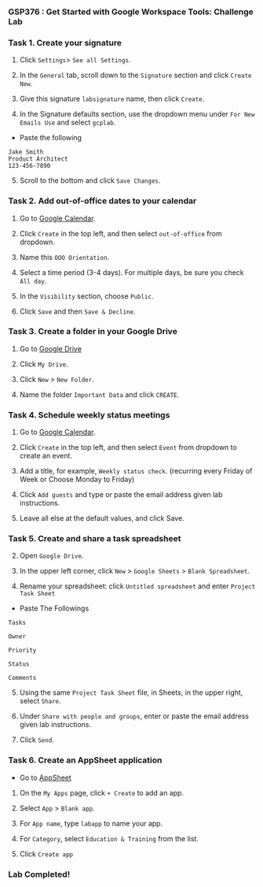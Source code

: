 ### GSP376 : Get Started with Google Workspace Tools: Challenge Lab 

### Task 1. Create your signature

1. Click `Settings`> `See all Settings`.

2. In the `General` tab, scroll down to the `Signature` section and click `Create New`.

3. Give this signature `labsignature` name, then click `Create`.

4. In the Signature defaults section, use the dropdown menu under `For New Emails Use` and select `gcplab`.

* Paste the following

```
Jake Smith
Product Architect
123-456-7890
```

5. Scroll to the bottom and click `Save Changes`.

### Task 2. Add out-of-office dates to your calendar

1. Go to [Google Calendar](https://calendar.google.com).

2. Click `Create` in the top left, and then select `out-of-office` from dropdown.

3. Name this `OOO Orientation`.

4. Select a time period  (3-4 days). For multiple days, be sure you check `All day`.

5. In the `Visibility` section, choose `Public`.

6. Click `Save` and then `Save & Decline`.

### Task 3. Create a folder in your Google Drive

1. Go to [Google Drive](https://drive.google.com)

2. Click `My Drive`.

3. Click `New` > `New Folder`.

4. Name the folder `Important Data` and click `CREATE`.

### Task 4. Schedule weekly status meetings

1. Go to [Google Calendar](https://calendar.google.com).

2. Click `Create` in the top left, and then select `Event` from dropdown to create an event.

3. Add a title, for example, `Weekly status check`. (recurring every Friday of Week or Choose Monday to Friday)

4. Click `Add guests` and type or paste the email address given lab instructions.

5. Leave all else at the default values, and click Save.

### Task 5. Create and share a task spreadsheet

2. Open `Google Drive`.

3. In the upper left corner, click `New` > `Google Sheets` > `Blank Spreadsheet`.

4. Rename your spreadsheet: click `Untitled spreadsheet` and enter `Project Task Sheet`

* Paste The Followings

```
Tasks
```
```
Owner
```
```
Priority
```
```
Status
```
```
Comments
```

5. Using the same `Project Task Sheet` file, in Sheets, in the upper right, select `Share`.

6. Under `Share with people and groups`, enter or paste the email address given lab instructions.

7. Click `Send`.

### Task 6. Create an AppSheet application

* Go to [AppSheet](https://appsheet.com/)

1. On the `My Apps` page, click `+ Create` to add an app.

2. Select `App` > `Blank app`.

3. For `App name`, type `labapp` to name your app.

4. For `Category`, select `Education & Training` from the list.

5. Click `Create app`

### Lab Completed!
